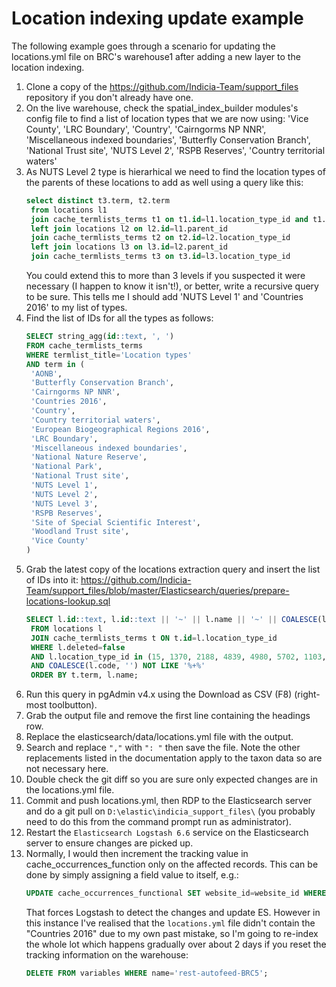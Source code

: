# Location indexing update example

The following example goes through a scenario for updating the locations.yml file on BRC's warehouse1 after adding
a new layer to the location indexing.

1. Clone a copy of the https://github.com/Indicia-Team/support_files repository if you don't already have one.
2. On the live warehouse, check the spatial_index_builder modules's config file to find a list of location types that
   we are now using:
     'Vice County',
     'LRC Boundary',
     'Country',
     'Cairngorms NP NNR',
     'Miscellaneous indexed boundaries',
     'Butterfly Conservation Branch',
     'National Trust site',
     'NUTS Level 2',
     'RSPB Reserves',
     'Country territorial waters'
3. As NUTS Level 2 type is hierarhical we need to find the location types of the parents of these locations to add as
   well using a query like this:
   ```sql
   select distinct t3.term, t2.term
    from locations l1
    join cache_termlists_terms t1 on t1.id=l1.location_type_id and t1.term='NUTS Level 2'
    left join locations l2 on l2.id=l1.parent_id
    join cache_termlists_terms t2 on t2.id=l2.location_type_id
    left join locations l3 on l3.id=l2.parent_id
    join cache_termlists_terms t3 on t3.id=l3.location_type_id
   ```
   You could extend this to more than 3 levels if you suspected it were necessary (I happen to know it isn't!), or
   better, write a recursive query to be sure. This tells me I should add 'NUTS Level 1' and 'Countries 2016' to my list
   of types.
4. Find the list of IDs for all the types as follows:
   ```sql
   SELECT string_agg(id::text, ', ')
   FROM cache_termlists_terms
   WHERE termlist_title='Location types'
   AND term in (
    'AONB',
    'Butterfly Conservation Branch',
    'Cairngorms NP NNR',
    'Countries 2016',
    'Country',
    'Country territorial waters',
    'European Biogeographical Regions 2016',
    'LRC Boundary',
    'Miscellaneous indexed boundaries',
    'National Nature Reserve',
    'National Park',
    'National Trust site',
    'NUTS Level 1',
    'NUTS Level 2',
    'NUTS Level 3',
    'RSPB Reserves',
    'Site of Special Scientific Interest',
    'Woodland Trust site',
    'Vice County'
   )
5. Grab the latest copy of the locations extraction query and insert the list of IDs into it:
   https://github.com/Indicia-Team/support_files/blob/master/Elasticsearch/queries/prepare-locations-lookup.sql
   ```sql
   SELECT l.id::text, l.id::text || '~' || l.name || '~' || COALESCE(l.code, '') || '~' || t.term
    FROM locations l
    JOIN cache_termlists_terms t ON t.id=l.location_type_id
    WHERE l.deleted=false
    AND l.location_type_id in (15, 1370, 2188, 4839, 4980, 5702, 1103, 2187, 14587, 16516, 16517, 17484)
    AND COALESCE(l.code, '') NOT LIKE '%+%'
    ORDER BY t.term, l.name;
   ```
6. Run this query in pgAdmin v4.x using the Download as CSV (F8) (right-most toolbutton).
7. Grab the output file and remove the first line containing the headings row.
8. Replace the elasticsearch/data/locations.yml file with the output.
9. Search and replace `","` with `": "` then save the file. Note the other replacements
   listed in the documentation apply to the taxon data so are not necessary here.
10. Double check the git diff so you are sure only expected changes are in the locations.yml file.
11. Commit and push locations.yml, then RDP to the Elasticsearch server and do a git pull on
    `D:\elastic\indicia_support_files\` (you probably need to do this from the command prompt run as administrator).
12. Restart the `Elasticsearch Logstash 6.6` service on the Elasticsearch server to ensure changes are picked up.
13. Normally, I would then increment the tracking value in cache_occurrences_function only on the affected records. This
    can be done by simply assigning a field value to itself, e.g.:
    ```sql
    UPDATE cache_occurrences_functional SET website_id=website_id WHERE location_ids && ARRAY[<location IDs];
    ```
    That forces Logstash to detect the changes and update ES. However in this instance I've realised that the
    `locations.yml` file didn't contain the "Countries 2016" due to my own past mistake, so I'm going to re-index the
    whole lot which happens gradually over about 2 days if you reset the tracking information on the warehouse:
    ```sql
    DELETE FROM variables WHERE name='rest-autofeed-BRC5';
    ```